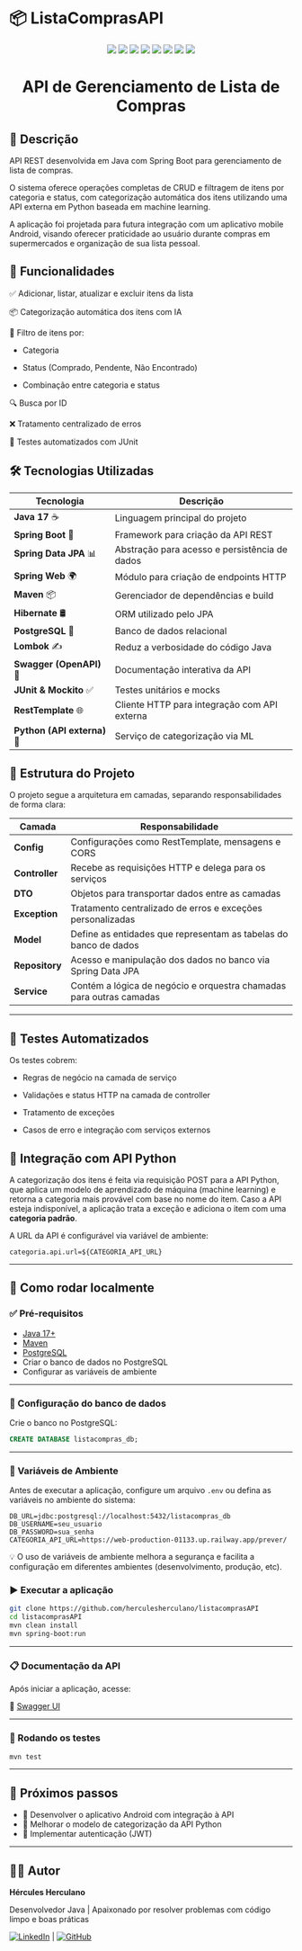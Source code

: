 # 📦 ListaComprasAPI
<p align="center">
  <img src="https://img.shields.io/badge/Java-ED8B00?style=for-the-badge&logo=java&logoColor=white"/>
  <img src="https://img.shields.io/badge/Spring_Boot-6DB33F?style=for-the-badge&logo=spring-boot&logoColor=white"/>
  <img src="https://img.shields.io/badge/Hibernate-59666C?style=for-the-badge&logo=hibernate&logoColor=white"/>
  <img src="https://img.shields.io/badge/PostgreSQL-316192?style=for-the-badge&logo=postgresql&logoColor=white"/>
  <img src="https://img.shields.io/badge/Swagger-85EA2D?style=for-the-badge&logo=swagger&logoColor=black"/>
  <img src="https://img.shields.io/badge/JUnit_5-25A162?style=for-the-badge&logo=junit5&logoColor=white"/>
  <img src="https://img.shields.io/badge/Mockito-FF9900?style=for-the-badge&logo=mockito&logoColor=white"/>
  <img src="https://img.shields.io/badge/API%20Python-online-brightgreen?style=for-the-badge&logo=python&logoColor=white"/>
</p>

<h1 align="center"> API de Gerenciamento de Lista de Compras </h1>

## 📌 Descrição

API REST desenvolvida em Java com Spring Boot para gerenciamento de lista de compras.

O sistema oferece operações completas de CRUD e filtragem de itens por categoria e status, com categorização automática dos itens utilizando uma API externa em Python baseada em machine learning.

A aplicação foi projetada para futura integração com um aplicativo mobile Android, visando oferecer praticidade ao usuário durante compras em supermercados e organização de sua lista pessoal.

## 🚀 Funcionalidades

✅ Adicionar, listar, atualizar e excluir itens da lista

📦 Categorização automática dos itens com IA

📂 Filtro de itens por:

- Categoria

- Status (Comprado, Pendente, Não Encontrado)

- Combinação entre categoria e status

🔍 Busca por ID

❌ Tratamento centralizado de erros

🧪 Testes automatizados com JUnit

## 🛠 Tecnologias Utilizadas

| Tecnologia      |	Descrição |
|-----------------|-----------|
| **Java 17** ☕	| Linguagem principal do projeto |
| **Spring Boot** 🌱 | Framework para criação da API REST |
| **Spring Data JPA** 📊 |	Abstração para acesso e persistência de dados |
| **Spring Web** 🌍 |	Módulo para criação de endpoints HTTP |
| **Maven** 📦 |	Gerenciador de dependências e build |
| **Hibernate** 🛢️ | ORM utilizado pelo JPA |
| **PostgreSQL** 🐘 |	Banco de dados relacional |
| **Lombok** ✍️ |	Reduz a verbosidade do código Java |
| **Swagger (OpenAPI)** 📄 |	Documentação interativa da API |
| **JUnit & Mockito** ✅ |	Testes unitários e mocks |
| **RestTemplate** 🌐 |	Cliente HTTP para integração com API externa |
| **Python (API externa)** 🐍 |	Serviço de categorização via ML |

## 📁 Estrutura do Projeto

O projeto segue a arquitetura em camadas, separando responsabilidades de forma clara:

| Camada         | Responsabilidade                                                    |
|----------------|---------------------------------------------------------------------|
| **Config**     | Configurações como RestTemplate, mensagens e CORS                   |
| **Controller** | Recebe as requisições HTTP e delega para os serviços                |
| **DTO**        | Objetos para transportar dados entre as camadas                     |
| **Exception**  | Tratamento centralizado de erros e exceções personalizadas          |
| **Model**      | Define as entidades que representam as tabelas do banco de dados    |
| **Repository** | Acesso e manipulação dos dados no banco via Spring Data JPA         |
| **Service**    | Contém a lógica de negócio e orquestra chamadas para outras camadas |
---

## 🧪 Testes Automatizados

Os testes cobrem:

- Regras de negócio na camada de serviço

- Validações e status HTTP na camada de controller

- Tratamento de exceções

- Casos de erro e integração com serviços externos

## 🔗 Integração com API Python

A categorização dos itens é feita via requisição POST para a API Python, que aplica um modelo de aprendizado de máquina (machine learning) e retorna a categoria mais provável com base no nome do item. Caso a API esteja indisponível, a aplicação trata a exceção e adiciona o item com uma **categoria padrão**.

A URL da API é configurável via variável de ambiente:

```properties
categoria.api.url=${CATEGORIA_API_URL}
```

---

## 🚀 Como rodar localmente

### ✅ Pré-requisitos

- [Java 17+](https://www.oracle.com/java/technologies/javase/jdk17-archive-downloads.html)
- [Maven](https://maven.apache.org/download.cgi)
- [PostgreSQL](https://www.postgresql.org/download/)
- Criar o banco de dados no PostgreSQL
- Configurar as variáveis de ambiente
---

### 🧱 Configuração do banco de dados

Crie o banco no PostgreSQL:

```sql
CREATE DATABASE listacompras_db;
```
---

### 🔐 Variáveis de Ambiente

Antes de executar a aplicação, configure um arquivo `.env` ou defina as variáveis no ambiente do sistema:

```
DB_URL=jdbc:postgresql://localhost:5432/listacompras_db
DB_USERNAME=seu_usuario
DB_PASSWORD=sua_senha
CATEGORIA_API_URL=https://web-production-01133.up.railway.app/prever/
```
💡 O uso de variáveis de ambiente melhora a segurança e facilita a configuração em diferentes ambientes (desenvolvimento, produção, etc).


### ▶️ Executar a aplicação

```bash
git clone https://github.com/herculesherculano/listacomprasAPI
cd listacomprasAPI
mvn clean install
mvn spring-boot:run
```

---

### 📋 Documentação da API

Após iniciar a aplicação, acesse:

🔗 [Swagger UI](http://localhost:8080/swagger-ui.html)

---

### 🧪 Rodando os testes

```bash
mvn test
```

---

## 📌 Próximos passos

- 🔨 Desenvolver o aplicativo Android com integração à API
- 🧠 Melhorar o modelo de categorização da API Python
- 🔐 Implementar autenticação (JWT)
---

## 👨‍💻 Autor

**Hércules  Herculano**

Desenvolvedor Java | Apaixonado por resolver problemas com código limpo e boas práticas

[![LinkedIn](https://img.shields.io/badge/LinkedIn-Perfil-blue?logo=linkedin)](https://www.linkedin.com/in/herculesbruno/) | [![GitHub](https://img.shields.io/badge/GitHub-Perfil-black?logo=github)](https://github.com/herculesherculano)
